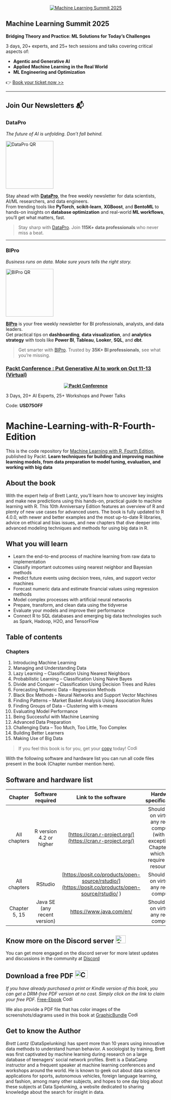 <p align="center"><a href="https://packt.link/mlsumgh"><img src="https://static.packt-cdn.com/assets/images/ML Summit Banner v3 1200x627.png" alt="Machine Learning Summit 2025"/></a></p>

## Machine Learning Summit 2025
**Bridging Theory and Practice: ML Solutions for Today’s Challenges**

3 days, 20+ experts, and 25+ tech sessions and talks covering critical aspects of:
- **Agentic and Generative AI**
- **Applied Machine Learning in the Real World**
- **ML Engineering and Optimization**

👉 [Book your ticket now >>](https://packt.link/mlsumgh)

---

## Join Our Newsletters 📬

### DataPro  
*The future of AI is unfolding. Don’t fall behind.*

<p><a href="https://landing.packtpub.com/subscribe-datapronewsletter/?link_from_packtlink=yes"><img src="https://static.packt-cdn.com/assets/images/DataPro NL QR Code.png" alt="DataPro QR" width="150"/></a></p>

Stay ahead with [**DataPro**](https://landing.packtpub.com/subscribe-datapronewsletter/?link_from_packtlink=yes), the free weekly newsletter for data scientists, AI/ML researchers, and data engineers.  
From trending tools like **PyTorch**, **scikit-learn**, **XGBoost**, and **BentoML** to hands-on insights on **database optimization** and real-world **ML workflows**, you’ll get what matters, fast.

> Stay sharp with [DataPro](https://landing.packtpub.com/subscribe-datapronewsletter/?link_from_packtlink=yes). Join **115K+ data professionals** who never miss a beat.

---

### BIPro  
*Business runs on data. Make sure yours tells the right story.*

<p><a href="https://landing.packtpub.com/subscribe-bipro-newsletter/?link_from_packtlink=yes"><img src="https://static.packt-cdn.com/assets/images/BIPro NL QR Code.png" alt="BIPro QR" width="150"/></a></p>

[**BIPro**](https://landing.packtpub.com/subscribe-bipro-newsletter/?link_from_packtlink=yes) is your free weekly newsletter for BI professionals, analysts, and data leaders.  
Get practical tips on **dashboarding**, **data visualization**, and **analytics strategy** with tools like **Power BI**, **Tableau**, **Looker**, **SQL**, and **dbt**.

> Get smarter with [BIPro](https://landing.packtpub.com/subscribe-bipro-newsletter/?link_from_packtlink=yes). Trusted by **35K+ BI professionals**, see what you’re missing.


### [Packt Conference : Put Generative AI to work on Oct 11-13 (Virtual)](https://packt.link/JGIEY)

<b><p align='center'>[![Packt Conference](https://hub.packtpub.com/wp-content/uploads/2023/08/put-generative-ai-to-work-packt.png)](https://packt.link/JGIEY)</p></b> 
3 Days, 20+ AI Experts, 25+ Workshops and Power Talks 

Code: <b>USD75OFF</b>

# Machine-Learning-with-R-Fourth-Edition
This is the code repository for [Machine Learning with R, Fourth Edition](https://www.packtpub.com/product/machine-learning-with-r-fourth-edition/9781801071321), published by Packt.
**Learn techniques for building and improving machine learning models, from data preparation to model tuning, evaluation, and working with big data**

## About the book

With the expert help of Brett Lantz, you’ll learn how to uncover key insights and make new predictions using this hands-on, practical guide to machine learning with R. This 10th Anniversary Edition features an overview of R and plenty of new use cases for advanced users. The book is fully updated to R 4.0.0, with newer and better examples and the most up-to-date R libraries, advice on ethical and bias issues, and new chapters that dive deeper into advanced modeling techniques and methods for using big data in R.

## What you will learn
- Learn the end-to-end process of machine learning from raw data to implementation
- Classify important outcomes using nearest neighbor and Bayesian methods
- Predict future events using decision trees, rules, and support vector machines
- Forecast numeric data and estimate financial values using regression methods
- Model complex processes with artificial neural networks
- Prepare, transform, and clean data using the tidyverse
- Evaluate your models and improve their performance
- Connect R to SQL databases and emerging big data technologies such as Spark, Hadoop, H2O, and TensorFlow


## Table of contents
### Chapters
1. Introducing Machine Learning
2. Managing and Understanding Data
3. Lazy Learning – Classification  Using Nearest Neighbors
4. Probabilistic Learning – Classification Using Naive Bayes
5. Divide and Conquer – Classification Using Decision Trees and Rules
6. Forecasting Numeric Data – Regression Methods
7. Black Box Methods – Neural Networks and Support Vector Machines
8. Finding Patterns – Market Basket Analysis Using Association Rules
9. Finding Groups of Data – Clustering with k-means
10. Evaluating Model Performance
11. Being Successful with Machine Learning
12. Advanced Data Preparation
13. Challenging Data – Too Much, Too Little, Too Complex
14. Building Better Learners
15. Making Use of Big Data



> If you feel this book is for you, get your [copy](https://www.amazon.com/Machine-Learning-cleansing-modeling-tidyverse/dp/1801071322/) today! <img alt="Coding" height="15" width="35"  src="https://media.tenor.com/ex_HDD_k5P8AAAAi/habbo-habbohotel.gif">


With the following software and hardware list you can run all code files present in the book (Chapter number mention here).

## Software and hardware list

| Chapter | Software required    | Link to the software    | Hardware specifications    | OS required    |
|:---:  |:---:  |:---:  |:---:  |:---:  |
| All chapters  | R version 4.2 or higher  | [https://cran.r-project.org/](https://cran.r-project.org/) | Should work on virtually any recent computer (with the exception of Chapter 15, which may require more resources)  | Windows, MacOS, Linux  |
| All chapters  | RStudio  | [https://posit.co/products/open-source/rstudio/](https://posit.co/products/open-source/rstudio/ ) | Should work on virtually any recent computer  | Windows, MacOS, Linux |
| Chapter 5, 15  | Java SE (any recent version)  | [https://www.java.com/en/ ](https://www.java.com/en/) | Should work on virtually any recent computer  | Windows, MacOS, Linux |


## Know more on the Discord server <img alt="Coding" height="25" width="32"  src="https://cliply.co/wp-content/uploads/2021/08/372108630_DISCORD_LOGO_400.gif">
You can get more engaged on the discord server for more latest updates and discussions in the community at [Discord](https://packt.link/r)

## Download a free PDF <img alt="Coding" height="25" width="40" src="https://emergency.com.au/wp-content/uploads/2021/03/free.gif">

_If you have already purchased a print or Kindle version of this book, you can get a DRM-free PDF version at no cost. Simply click on the link to claim your free PDF._
[Free-Ebook](https://download.packt.com/free-ebook/9781801071321) <img alt="Coding" height="15" width="35"  src="https://media.tenor.com/ex_HDD_k5P8AAAAi/habbo-habbohotel.gif">

We also provide a PDF file that has color images of the screenshots/diagrams used in this book at [GraphicBundle](https://packt.link/TZ7os) <img alt="Coding" height="15" width="35"  src="https://media.tenor.com/ex_HDD_k5P8AAAAi/habbo-habbohotel.gif">


## Get to know the Author
_Brett Lantz_ (DataSpelunking) has spent more than 10 years using innovative data methods to understand human behavior. A sociologist by training, Brett was first captivated by machine learning during research on a large database of teenagers' social network profiles. Brett is a DataCamp instructor and a frequent speaker at machine learning conferences and workshops around the world. He is known to geek out about data science applications for sports, autonomous vehicles, foreign language learning, and fashion, among many other subjects, and hopes to one day blog about these subjects at Data Spelunking, a website dedicated to sharing knowledge about the search for insight in data.
